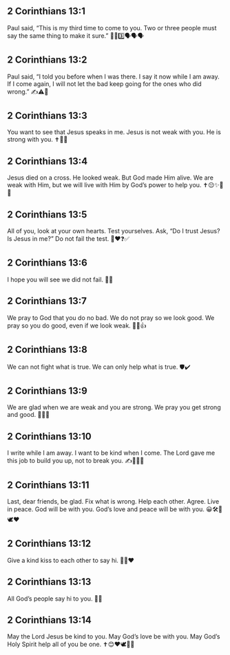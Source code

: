 ## 2 Corinthians 13:1
Paul said, “This is my third time to come to you. Two or three people must say the same thing to make it sure.” 🚶‍♂️3️⃣🗣️🗣️🗣️
## 2 Corinthians 13:2
Paul said, “I told you before when I was there. I say it now while I am away. If I come again, I will not let the bad keep going for the ones who did wrong.” ✍️⚠️🚫
## 2 Corinthians 13:3
You want to see that Jesus speaks in me. Jesus is not weak with you. He is strong with you. ✝️💬💪
## 2 Corinthians 13:4
Jesus died on a cross. He looked weak. But God made Him alive. We are weak with Him, but we will live with Him by God’s power to help you. ✝️😔✨💪🤝
## 2 Corinthians 13:5
All of you, look at your own hearts. Test yourselves. Ask, “Do I trust Jesus? Is Jesus in me?” Do not fail the test. 🔎❤️❓✅
## 2 Corinthians 13:6
I hope you will see we did not fail. 👀🤞
## 2 Corinthians 13:7
We pray to God that you do no bad. We do not pray so we look good. We pray so you do good, even if we look weak. 🙏🚫👍
## 2 Corinthians 13:8
We can not fight what is true. We can only help what is true. 🛡️✔️
## 2 Corinthians 13:9
We are glad when we are weak and you are strong. We pray you get strong and good. 🙂💪🙏
## 2 Corinthians 13:10
I write while I am away. I want to be kind when I come. The Lord gave me this job to build you up, not to break you. ✍️📨😊🧱
## 2 Corinthians 13:11
Last, dear friends, be glad. Fix what is wrong. Help each other. Agree. Live in peace. God will be with you. God’s love and peace will be with you. 😀🛠️🤝🕊️❤️
## 2 Corinthians 13:12
Give a kind kiss to each other to say hi. 💋👋❤️
## 2 Corinthians 13:13
All God’s people say hi to you. 👥👋
## 2 Corinthians 13:14
May the Lord Jesus be kind to you. May God’s love be with you. May God’s Holy Spirit help all of you be one. ✝️😊❤️🕊️👫👬
